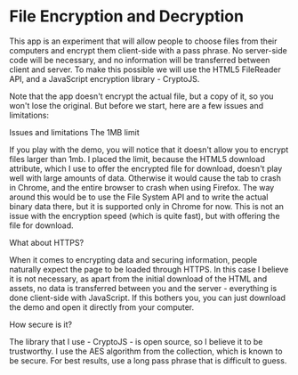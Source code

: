 # File Encryption and Decryption

This app is an experiment that will allow people to choose files from their computers and encrypt them client-side with a pass phrase.
 No server-side code will be necessary, and no information will be transferred between client and server. To make this possible we will
 use the HTML5 FileReader API, and a JavaScript encryption library - CryptoJS.

Note that the app doesn't encrypt the actual file, but a copy of it, so you won't lose the original. But before we start, here are a 
few issues and limitations:

Issues and limitations
The 1MB limit

If you play with the demo, you will notice that it doesn't allow you to encrypt files larger than 1mb. I placed the limit, because the
 HTML5 download attribute, which I use to offer the encrypted file for download, doesn't play well with large amounts of data. Otherwise
 it would cause the tab to crash in Chrome, and the entire browser to crash when using Firefox. The way around this would be to use the
 File System API and to write the actual binary data there, but it is supported only in Chrome for now. This is not an issue with the 
 encryption speed (which is quite fast), but with offering the file for download.

What about HTTPS?

When it comes to encrypting data and securing information, people naturally expect the page to be loaded through HTTPS. In this case I
 believe it is not necessary, as apart from the initial download of the HTML and assets, no data is transferred between you and the server - 
 everything is done client-side with JavaScript. If this bothers you, you can just download the demo and open it directly from your computer.

How secure is it?

The library that I use - CryptoJS - is open source, so I believe it to be trustworthy. I use the AES algorithm from the collection, which is 
known to be secure. For best results, use a long pass phrase that is difficult to guess.

